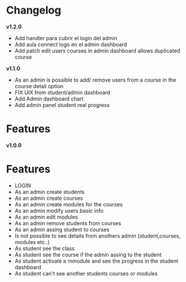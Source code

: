 # Changelog

**v1.2.0**

- Add handler para cubrir el login del admin
- Add aula connect logo en el admin dashboard
- Add patch edit users courses in admin dashboard allows duplicated course

**v1.1.0**

- As an admin is possible to add/ remove users from a course in the course detail option
- FIX UIX from student/admin dashboard
- Add Admin dashboard chart
- Add admin panel student real progress

# Features

**v1.0.0**

# Features

- LOGIN
- As an admin create students
- As an admin create courses
- As an admin create modules for the courses
- As an admin modify users basic info
- As an admin edit modules
- As an admin remove students from courses
- As an admin assing student to courses
- Is not possible to see details from anothers admin (student,courses, modules etc..)
- As student see the class
- As student see the course if the admin assing to the student
- As student activate a mmodule and see the progress in the student dashboard
- As student can't see another students courses or modules
